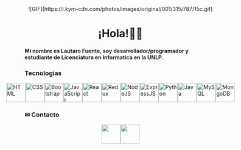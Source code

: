 <div align="center">
  ![GIF](https://i.kym-cdn.com/photos/images/original/001/315/787/15c.gif)
</div>

<h1 align="center">¡Hola!👋🦊</h1>

<h4>Mi nombre es Lautaro Fuente, soy desarrollador/programador y estudiante de Licenciatura en Informatica en la UNLP. </h4>

### Tecnologias
<div style="display: flex; justify-content: center; align-items: center;"> 
  <img src="https://cdn-icons-png.flaticon.com/128/5968/5968267.png" alt="HTML" width="50" height="50">
  <img src="https://cdn-icons-png.flaticon.com/128/5968/5968242.png" alt="CSS" width="50" height="50">
  <img src="https://cdn-icons-png.freepik.com/256/9082/9082991.png?ga=GA1.1.1079707069.1715596692&semt=ais_hybrid" alt="Bootstrap" width="50" height="50">
  <img src="https://cdn-icons-png.flaticon.com/128/5968/5968292.png" alt="JavaScript" width="50" height="50">
  <img src="https://cdn-icons-png.freepik.com/256/13065/13065981.png?ga=GA1.1.1079707069.1715596692&semt=ais_hybrid" alt="React" width="50" height="50">
  <img src="https://img.icons8.com/?size=48&id=jD-fJzVguBmw&format=png" alt="Redux" width="50" height="50">
  <img src="https://cdn-icons-png.flaticon.com/128/919/919825.png" alt="NodeJS" width="50" height="50">
  <img src="https://img.icons8.com/?size=80&id=9Gfx4Dfxl0JK&format=png" alt="ExpressJS" width="50" height="50">
  <img src="https://cdn-icons-png.flaticon.com/128/919/919852.png" alt="Python" width="50" height="50">
  <img src="https://cdn-icons-png.flaticon.com/128/226/226777.png" alt="Java" width="50" height="50">
  <img src="https://cdn-icons-png.flaticon.com/128/15474/15474209.png" alt="MySQL" width="50" height="50">
  <img src="https://img.icons8.com/?size=48&id=bosfpvRzNOG8&format=png" alt="MongoDB" width="50" height="50">
</div>

### ✉ Contacto
<div style="display: flex; justify-content: center; align-items: center;"> 
  <a href="https://www.linkedin.com/in/lautaro-fuente-868b752ba/" target="_blank"><img src="https://cdn-icons-png.flaticon.com/128/174/174857.png" width="50" height="50"></a><br>
  <a href="mailto:lautaro.fuente@yahoo.com" target="_blank"><img src="https://cdn-icons-png.flaticon.com/128/6788/6788206.png" width="50" height="50"></a>
</div>
